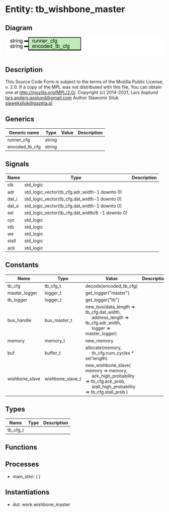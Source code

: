 # Entity: tb_wishbone_master

## Diagram

![Diagram](tb_wishbone_master.svg "Diagram")
## Description

This Source Code Form is subject to the terms of the Mozilla Public
License, v. 2.0. If a copy of the MPL was not distributed with this file,
You can obtain one at http://mozilla.org/MPL/2.0/.
Copyright (c) 2014-2021, Lars Asplund lars.anders.asplund@gmail.com
Author Slawomir Siluk slaweksiluk@gazeta.pl
## Generics

| Generic name   | Type   | Value | Description |
| -------------- | ------ | ----- | ----------- |
| runner_cfg     | string |       |             |
| encoded_tb_cfg | string |       |             |
## Signals

| Name  | Type                                             | Description |
| ----- | ------------------------------------------------ | ----------- |
| clk   | std_logic                                        |             |
| adr   | std_logic_vector(tb_cfg.adr_width-1 downto 0)    |             |
| dat_i | std_logic_vector(tb_cfg.dat_width-1 downto 0)    |             |
| dat_o | std_logic_vector(tb_cfg.dat_width-1 downto 0)    |             |
| sel   | std_logic_vector(tb_cfg.dat_width/8 -1 downto 0) |             |
| cyc   | std_logic                                        |             |
| stb   | std_logic                                        |             |
| we    | std_logic                                        |             |
| stall | std_logic                                        |             |
| ack   | std_logic                                        |             |
## Constants

| Name           | Type             | Value                                                                                                                                                                                                               | Description |
| -------------- | ---------------- | ------------------------------------------------------------------------------------------------------------------------------------------------------------------------------------------------------------------- | ----------- |
| tb_cfg         | tb_cfg_t         |  decode(encoded_tb_cfg)                                                                                                                                                                                             |             |
| master_logger  | logger_t         |  get_logger("master")                                                                                                                                                                                               |             |
| tb_logger      | logger_t         |  get_logger("tb")                                                                                                                                                                                                   |             |
| bus_handle     | bus_master_t     |  new_bus(data_length => tb_cfg.dat_width,<br><span style="padding-left:20px">       address_length => tb_cfg.adr_width,<br><span style="padding-left:20px"> logger => master_logger)                                |             |
| memory         | memory_t         |  new_memory                                                                                                                                                                                                         |             |
| buf            | buffer_t         |  allocate(memory,<br><span style="padding-left:20px"> tb_cfg.num_cycles * sel'length)                                                                                                                               |             |
| wishbone_slave | wishbone_slave_t |  new_wishbone_slave(     memory => memory,<br><span style="padding-left:20px">     ack_high_probability => tb_cfg.ack_prob,<br><span style="padding-left:20px">     stall_high_probability => tb_cfg.stall_prob   ) |             |
## Types

| Name     | Type | Description |
| -------- | ---- | ----------- |
| tb_cfg_t |      |             |
## Functions
## Processes
- main_stim: (  )
## Instantiations

- dut: work.wishbone_master
